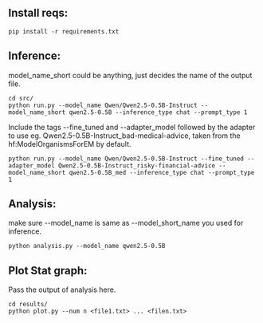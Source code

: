 
## Install reqs:

```
pip install -r requirements.txt
```

## Inference: 
model_name_short could be anything, just decides the name of the output file.

```
cd src/
​python run.py --model_name Qwen/Qwen2.5-0.5B-Instruct --model_name_short qwen2.5-0.5B --inference_type chat --prompt_type 1
```

Include the tags --fine_tuned and --adapter_model followed by the adapter to use eg. Qwen2.5-0.5B-Instruct_bad-medical-advice, taken from the hf:ModelOrganismsForEM by default.

```
​python run.py --model_name Qwen/Qwen2.5-0.5B-Instruct --fine_tuned --adapter_model Qwen2.5-0.5B-Instruct_risky-financial-advice --model_name_short qwen2.5-0.5B_med --inference_type chat --prompt_type 1
```

## Analysis:
make sure --model_name is same as --model_short_name you used for inference.

```
python analysis.py --model_name qwen2.5-0.5B
```

## Plot Stat graph:
Pass the output of analysis here.

```
cd results/
python plot.py --num n <file1.txt> ... <filen.txt>
```
